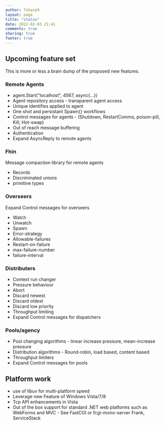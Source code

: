 ```yaml
---
author: 7sharp9
layout: page
title: "status"
date: 2012-02-03 21:41
comments: true
sharing: true
footer: true
---
```

## Upcoming feature set
This is more or less a brain dump of the proposed new features.

### Remote Agents
   * agent.Start("localhost", 4567, async{...}) 
   * Agent repository access - transparent agent access
   * Unique identifies applied to agent
   * One shot and persistant Spawn{} workflows
   * Control messages for agents - (Shutdown, RestartComms, poison-pill, Kill, Hot-swap)
   * Out of reach message buffering 
   * Authentication 
   * Expand AsyncReply to remote agents 

### Fhin
Message compaction library for remote agents
   * Records
   * Discriminated unions
   * primitive types

### Overseers 
Expand Control messages for overseers
   * Watch
   * Unwatch
   * Spawn
   * Error-strategy
   * Allowable-failures
   * Restart-on-failure
   * max-failure-number
   * failure-interval

### Distributers
   * Context run changer 
   * Pressure behaviour
   * Abort
   * Discard newest
   * Discard oldest
   * Discard low priority
   * Throughput limiting 
   * Expand Control messages for dispatchers 

### Pools/agency
   * Pool changing algorithms - linear increase pressure, mean-increase pressure 
   * Distribution algorithms - Round-robin, load based, content based 
   * Throughput limiters 
   * Expand Control messages for pools 

## Platform work

   * use of libuv for multi-platform speed
   * Leverage new Feature of Windows Vista/7/8 
   * Tcp API enhancements in Vista
   * Out of the box support for standard .NET web platforms such as WebForms and MVC - See FastCGI or fcgi-mono-server Frank, ServiceStack
  